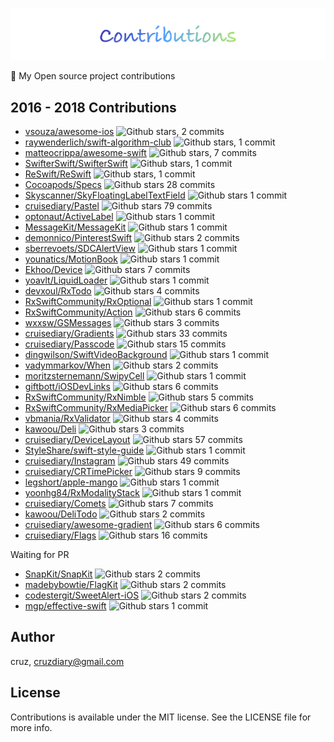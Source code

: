 
![logo](README/contributions.png)

🏓 My Open source project contributions

## 2016 - 2018 Contributions

- [vsouza/awesome-ios](https://github.com/vsouza/awesome-ios) ![Github stars](https://img.shields.io/github/stars/vsouza/awesome-ios.svg?style=social&label=Stars), 2 commits
- [raywenderlich/swift-algorithm-club](https://github.com/raywenderlich/swift-algorithm-club) ![Github stars](https://img.shields.io/github/stars/raywenderlich/swift-algorithm-club.svg?style=social&label=Stars), 1 commit
- [matteocrippa/awesome-swift](https://github.com/matteocrippa/awesome-swift) ![Github stars](https://img.shields.io/github/stars/matteocrippa/awesome-swift.svg?style=social&label=Stars), 7 commits
- [SwifterSwift/SwifterSwift](https://github.com/SwifterSwift/SwifterSwift) ![Github stars](https://img.shields.io/github/stars/SwifterSwift/SwifterSwift.svg?style=social&label=Stars), 1 commit
- [ReSwift/ReSwift](https://github.com/ReSwift/ReSwift) ![Github stars](https://img.shields.io/github/stars/ReSwift/ReSwift.svg?style=social&label=Stars), 1 commit
- [Cocoapods/Specs](https://github.com/CocoaPods/Specs) ![Github stars](https://img.shields.io/github/stars/CocoaPods/Specs.svg?style=social&label=Stars) 28 commits
- [Skyscanner/SkyFloatingLabelTextField](https://github.com/Skyscanner/SkyFloatingLabelTextField) ![Github stars](https://img.shields.io/github/stars/Skyscanner/SkyFloatingLabelTextField.svg?style=social&label=Stars) 1 commit
- [cruisediary/Pastel](https://github.com/cruisediary/Pastel) ![Github stars](https://img.shields.io/github/stars/cruisediary/Pastel.svg?style=social&label=Stars) 79 commits
- [optonaut/ActiveLabel](https://github.com/optonaut/ActiveLabel.swift) ![Github stars](https://img.shields.io/github/stars/optonaut/ActiveLabel.swift.svg?style=social&label=Stars) 1 commit
- [MessageKit/MessageKit](https://github.com/MessageKit/MessageKit) ![Github stars](https://img.shields.io/github/stars/MessageKit/MessageKit.swift.svg?style=social&label=Stars) 1 commit
- [demonnico/PinterestSwift](https://github.com/demonnico/PinterestSwift) ![Github stars](https://img.shields.io/github/stars/demonnico/PinterestSwift.svg?style=social&label=Stars) 2 commits
- [sberrevoets/SDCAlertView](https://github.com/sberrevoets/SDCAlertView) ![Github stars](https://img.shields.io/github/stars/sberrevoets/SDCAlertView.svg?style=social&label=Stars) 1 commit
- [younatics/MotionBook](https://github.com/younatics/MotionBook) ![Github stars](https://img.shields.io/github/stars/younatics/MotionBook.svg?style=social&label=Stars) 1 commit 
- [Ekhoo/Device](https://github.com/Ekhoo/Device) ![Github stars](https://img.shields.io/github/stars/Ekhoo/Device.svg?style=social&label=Stars) 7 commits
- [yoavlt/LiquidLoader](https://github.com/yoavlt/LiquidLoader) ![Github stars](https://img.shields.io/github/stars/yoavlt/LiquidLoader.svg?style=social&label=Stars) 1 commit
- [devxoul/RxTodo](https://github.com/devxoul/RxTodo) ![Github stars](https://img.shields.io/github/stars/devxoul/RxTodo.svg?style=social&label=Stars) 4 commits
- [RxSwiftCommunity/RxOptional](https://github.com/RxSwiftCommunity/RxOptional) ![Github stars](https://img.shields.io/github/stars/RxSwiftCommunity/RxOptional.svg?style=social&label=Stars) 1 commit
- [RxSwiftCommunity/Action](https://github.com/RxSwiftCommunity/Action) ![Github stars](https://img.shields.io/github/stars/RxSwiftCommunity/Action.svg?style=social&label=Stars) 6 commits
- [wxxsw/GSMessages](https://github.com/wxxsw/GSMessages) ![Github stars](https://img.shields.io/github/stars/wxxsw/GSMessages.svg?style=social&label=Stars) 3 commits 
- [cruisediary/Gradients](https://github.com/cruisediary/Gradients) ![Github stars](https://img.shields.io/github/stars/cruisediary/Gradients.svg?style=social&label=Stars) 33 commits
- [cruisediary/Passcode](https://github.com/cruisediary/Passcode) ![Github stars](https://img.shields.io/github/stars/cruisediary/Passcode.svg?style=social&label=Stars) 15 commits
- [dingwilson/SwiftVideoBackground](https://github.com/dingwilson/SwiftVideoBackground) ![Github stars](https://img.shields.io/github/stars/dingwilson/SwiftVideoBackground.svg?style=social&label=Stars) 1 commit
- [vadymmarkov/When](https://github.com/vadymmarkov/When) ![Github stars](https://img.shields.io/github/stars/vadymmarkov/When.svg?style=social&label=Stars) 2 commits
- [moritzsternemann/SwipyCell](https://github.com/moritzsternemann/SwipyCell) ![Github stars](https://img.shields.io/github/stars/moritzsternemann/SwipyCell.svg?style=social&label=Stars) 1 commit
- [giftbott/iOSDevLinks](https://github.com/giftbott/iOSDevLinks) ![Github stars](https://img.shields.io/github/stars/giftbott/iOSDevLinks.svg?style=social&label=Stars) 6 commits 
- [RxSwiftCommunity/RxNimble](https://github.com/RxSwiftCommunity/RxNimble) ![Github stars](https://img.shields.io/github/stars/RxSwiftCommunity/RxNimble.svg?style=social&label=Stars) 5 commits
- [RxSwiftCommunity/RxMediaPicker](https://github.com/RxSwiftCommunity/RxMediaPicker) ![Github stars](https://img.shields.io/github/stars/RxSwiftCommunity/RxMediaPicker.svg?style=social&label=Stars) 6 commits
- [vbmania/RxValidator](https://github.com/vbmania/RxValidator) ![Github stars](https://img.shields.io/github/stars/vbmania/RxValidator.svg?style=social&label=Stars) 4 commits
- [kawoou/Deli](https://github.com/kawoou/Deli) ![Github stars](https://img.shields.io/github/stars/kawoou/Deli.svg?style=social&label=Stars) 3 commits
- [cruisediary/DeviceLayout](https://github.com/cruisediary/DeviceLayout) ![Github stars](https://img.shields.io/github/stars/cruisediary/DeviceLayout.svg?style=social&label=Stars) 57 commits
- [StyleShare/swift-style-guide](https://github.com/StyleShare/swift-style-guide) ![Github stars](https://img.shields.io/github/stars/StyleShare/swift-style-guide.svg?style=social&label=Stars) 1 commit
- [cruisediary/Instagram](https://github.com/cruisediary/Instagram) ![Github stars](https://img.shields.io/github/stars/cruisediary/Instagram.svg?style=social&label=Stars) 49 commits 
- [cruisediary/CRTimePicker](https://github.com/cruisediary/CRTimePicker) ![Github stars](https://img.shields.io/github/stars/cruisediary/CRTimePicker.svg?style=social&label=Stars) 9 commits
- [legshort/apple-mango](https://github.com/legshort/apple-mango) ![Github stars](https://img.shields.io/github/stars/legshort/apple-mango.svg?style=social&label=Stars) 1 commit
- [yoonhg84/RxModalityStack](https://github.com/yoonhg84/RxModalityStack) ![Github stars](https://img.shields.io/github/stars/yoonhg84/RxModalityStack.svg?style=social&label=Stars) 1 commit
- [cruisediary/Comets](https://github.com/cruisediary/Comets) ![Github stars](https://img.shields.io/github/stars/cruisediary/Comets.svg?style=social&label=Stars) 7 commits
- [kawoou/DeliTodo](https://github.com/kawoou/DeliTodo) ![Github stars](https://img.shields.io/github/stars/kawoou/DeliTodo.svg?style=social&label=Stars) 2 commits
- [cruisediary/awesome-gradient](https://github.com/cruisediary/awesome-gradient) ![Github stars](https://img.shields.io/github/stars/cruisediary/awesome-gradient.svg?style=social&label=Stars) 6 commits
- [cruisediary/Flags](https://github.com/cruisediary/Flags) ![Github stars](https://img.shields.io/github/stars/cruisediary/Flags.svg?style=social&label=Stars) 16 commits

Waiting for PR
- [SnapKit/SnapKit](https://github.com/SnapKit/SnapKit) ![Github stars](https://img.shields.io/github/stars/SnapKit/SnapKit.svg?style=social&label=Stars) 2 commits
- [madebybowtie/FlagKit](https://github.com/madebybowtie/FlagKit) ![Github stars](https://img.shields.io/github/stars/madebybowtie/FlagKit.svg?style=social&label=Stars) 2 commits
- [codestergit/SweetAlert-iOS](https://github.com/codestergit/SweetAlert-iOS) ![Github stars](https://img.shields.io/github/stars/codestergit/SweetAlert-iOS.svg?style=social&label=Stars) 2 commits
- [mgp/effective-swift](https://github.com/mgp/effective-swift) ![Github stars](https://img.shields.io/github/stars/mgp/effective-swift.svg?style=social&label=Stars) 1 commit

## Author

cruz, cruzdiary@gmail.com

## License

Contributions is available under the MIT license. See the LICENSE file for more info.
